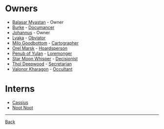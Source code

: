 # Owners
- [Balasar Myastan](BalasarMyastan.md) - Owner
- [Burke](Burke.md) - [Documancer](../Documents/Documancer.pdf)
- [Johannus](Johannus.md) - Owner
- [Lyaka](Lyaka.md) - [Obviator](../Documents/Obviator.pdf)
- [Milo Goodbottom](MiloGoodbottom.md) - [Cartographer](../Documents/Cartographer.pdf)
- [Orel Marsk](OrelMarsk.md) - [Hoardsperson](../Documents/Hoardsperson.pdf)
- [Penub of Yulan](PenubOfYulan.md) - [Loremonger](../Documents/Loremonger.pdf)
- [Star Moon Whisper](StarMoonWhisper.md) - [Decisionist](../Documents/Decisionist.pdf)
- [Thol Deepwood](TholDeepwood.md) - [Secretarian](../Documents/Secretarian.pdf)
- [Valonor Kharagon](ValonorKharagon.md) - [Occultant](../Documents/Occultant.pdf)

# Interns
- [Cassius](Cassius.md)
- [Noot Noot](NootNoot.md)

---
[Back](../TheEyesOfTheBeholder)